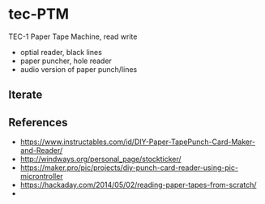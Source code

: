 # tec-PTM
TEC-1 Paper Tape Machine, read write

- optial reader, black lines
- paper puncher, hole reader
- audio version of paper punch/lines

## Iterate


## References
- https://www.instructables.com/id/DIY-Paper-TapePunch-Card-Maker-and-Reader/
- http://windways.org/personal_page/stockticker/
- https://maker.pro/pic/projects/diy-punch-card-reader-using-pic-microntroller
- https://hackaday.com/2014/05/02/reading-paper-tapes-from-scratch/
- 

